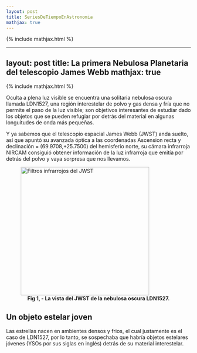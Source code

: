 ```yaml
---
layout: post
title: SeriesDeTiempoEnAstronomia
mathjax: true
---
```

{% include mathjax.html %}


---
layout: post
title: La primera Nebulosa Planetaria del telescopio James Webb
mathjax: true
---
{% include mathjax.html %}

Oculta a plena luz visible se encuentra una solitaria nebulosa oscura llamada LDN1527, una región interestelar de polvo y gas densa y fría que no permite el paso de la luz visible; son objetivos interesantes de estudiar dado los objetos que se pueden refugiar por detrás del material en algunas longuitudes de onda más pequeñas. 

Y ya sabemos que el telescopio espacial James Webb (JWST) anda suelto, así que apuntó su avanzada óptica a las coordenadas  Ascension recta y declinación = (69.9708,+25.7500) del hemisferio norte, su cámara infrarroja NIRCAM consiguió obtener información de la luz infrarroja que emitía por detrás del polvo y vaya sorpresa que nos llevamos.

<figure>
<img src="https://www.nasa.gov/sites/default/files/thumbnails/image/stsci-01ggwd2f59v4tbrremm03rztyb.png" alt="Filtros infrarrojos del JWST"  width="350" height="350" /> 
<figcaption align = "center"><b>Fig 1, - La vista del JWST de la nebulosa oscura LDN1527.</b></figcaption>
</figure>

## Un objeto estelar joven
Las estrellas nacen en ambientes densos y frios, el cual justamente es el caso de LDN1527, por lo tanto, se sospechaba que habría objetos estelares jóvenes (YSOs por sus siglas en inglés) detrás de su material interestelar. 


 

